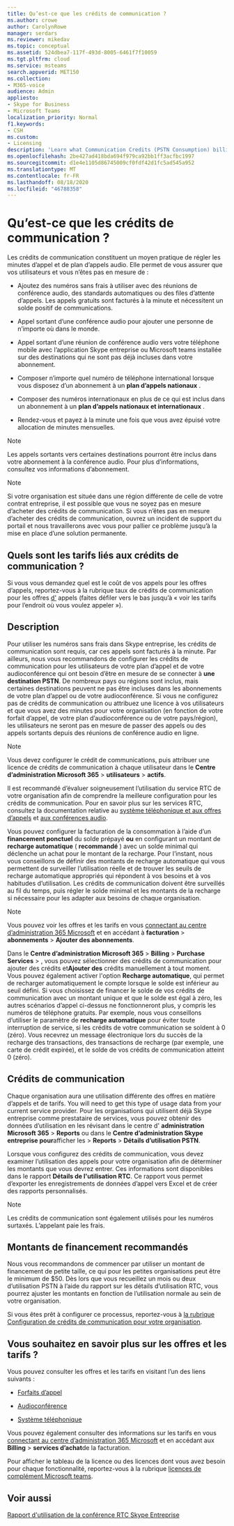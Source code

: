 ```yaml
---
title: Qu’est-ce que les crédits de communication ?
ms.author: crowe
author: CarolynRowe
manager: serdars
ms.reviewer: mikedav
ms.topic: conceptual
ms.assetid: 524dbea7-117f-493d-8005-6461f7f10059
ms.tgt.pltfrm: cloud
ms.service: msteams
search.appverid: MET150
ms.collection:
- M365-voice
audience: Admin
appliesto:
- Skype for Business
- Microsoft Teams
localization_priority: Normal
f1.keywords:
- CSH
ms.custom:
- Licensing
description: 'Learn what Communication Credits (PSTN Consumption) billing, how to find rates, and what services you get. '
ms.openlocfilehash: 2be427ad418bda694f979ca92bb1ff3acfbc1997
ms.sourcegitcommit: d1e4e1105d86745009cf0fdf42d1fc5ad545a952
ms.translationtype: MT
ms.contentlocale: fr-FR
ms.lasthandoff: 08/18/2020
ms.locfileid: "46788358"
---
```

# <a name="what-are-communications-credits"></a>Qu’est-ce que les crédits de communication ?

Les crédits de communication constituent un moyen pratique de régler les minutes d’appel et de plan d’appels audio. Elle permet de vous assurer que vos utilisateurs et vous n’êtes pas en mesure de :
  
- Ajoutez des numéros sans frais à utiliser avec des réunions de conférence audio, des standards automatiques ou des files d’attente d’appels. Les appels gratuits sont facturés à la minute et nécessitent un solde positif de communications.
    
- Appel sortant d’une conférence audio pour ajouter une personne de n’importe où dans le monde.
    
- Appel sortant d’une réunion de conférence audio vers votre téléphone mobile avec l’application Skype entreprise ou Microsoft teams installée sur des destinations qui ne sont pas déjà incluses dans votre abonnement.
    
- Composer n’importe quel numéro de téléphone international lorsque vous disposez d’un abonnement à un **plan d’appels nationaux** .
    
- Composer des numéros internationaux en plus de ce qui est inclus dans un abonnement à un **plan d’appels nationaux et internationaux** .
    
- Rendez-vous et payez à la minute une fois que vous avez épuisé votre allocation de minutes mensuelles.
    
> [!NOTE]
> Les appels sortants vers certaines destinations pourront être inclus dans votre abonnement à la conférence audio. Pour plus d’informations, consultez vos informations d’abonnement. 
  
> [!NOTE]
> Si votre organisation est située dans une région différente de celle de votre contrat entreprise, il est possible que vous ne soyez pas en mesure d’acheter des crédits de communication. Si vous n’êtes pas en mesure d’acheter des crédits de communication, ouvrez un incident de support du portail et nous travaillerons avec vous pour pallier ce problème jusqu’à la mise en place d’une solution permanente. 
  
## <a name="what-are-the-communications-credits-rates"></a>Quels sont les tarifs liés aux crédits de communication ?

Si vous vous demandez quel est le coût de vos appels pour les offres d’appels, reportez-vous à la rubrique taux de crédits de communication pour les offres [d'](https://products.office.com/microsoft-teams/online-meeting-solutions#Rates) appels (faites défiler vers le bas jusqu’à « voir les tarifs pour l’endroit où vous voulez appeler »).
  
## <a name="what-is-it"></a>Description

Pour utiliser les numéros sans frais dans Skype entreprise, les crédits de communication sont requis, car ces appels sont facturés à la minute. Par ailleurs, nous vous recommandons de configurer les crédits de communication pour les utilisateurs de votre plan d’appel et de votre audioconférence qui ont besoin d’être en mesure de se connecter à **une destination PSTN**. De nombreux pays ou régions sont inclus, mais certaines destinations peuvent ne pas être incluses dans les abonnements de votre plan d’appel ou de votre audioconférence. Si vous ne configurez pas de crédits de communication ou attribuez une licence à vos utilisateurs et que vous avez des minutes pour votre organisation (en fonction de votre forfait d’appel, de votre plan d’audioconférence ou de votre pays/région), les utilisateurs ne seront pas en mesure de passer des appels ou des appels sortants depuis des réunions de conférence audio en ligne.
  
> [!NOTE]
> Vous devez configurer le crédit de communications, puis attribuer une licence de crédits de communication à chaque utilisateur dans le **Centre d’administration Microsoft 365**  >  **utilisateurs**  >  **actifs**. 
  
Il est recommandé d’évaluer soigneusement l’utilisation du service RTC de votre organisation afin de comprendre la meilleure configuration pour les crédits de communication. Pour en savoir plus sur les services RTC, consultez la documentation relative au [système téléphonique et aux offres d’appels](calling-plan-landing-page.md) et [aux conférences audio](Audio-Conferencing-common-questions.md).
  
Vous pouvez configurer la facturation de la consommation à l’aide d’un **financement ponctuel** du solde prépayé **ou** en configurant un montant de **recharge automatique** ( **recommandé** ) avec un solde minimal qui déclenche un achat pour le montant de la recharge. Pour l’instant, nous vous conseillons de définir des montants de recharge automatique qui vous permettent de surveiller l’utilisation réelle et de trouver les seuils de recharge automatique appropriés qui répondent à vos besoins et à vos habitudes d’utilisation. Les crédits de communication doivent être surveillés au fil du temps, puis régler le solde minimal et les montants de la recharge si nécessaire pour les adapter aux besoins de chaque organisation.
  
> [!NOTE]
> Vous pouvez voir les offres et les tarifs en vous [connectant au centre d’administration 365 Microsoft](https://portal.office.com/adminportal/home?add=sub&amp;adminportal=1#/catalog) et en accédant à **facturation**  >  **abonnements**  >  **Ajouter des abonnements**. 
  
Dans le **Centre d’administration Microsoft 365**  >  **Billing**  >  **Purchase Services**  >  , vous pouvez sélectionner des crédits de communication pour ajouter des crédits et**Ajouter des** crédits manuellement à tout moment. Vous pouvez également activer l'option **Recharge automatique**, qui permet de recharger automatiquement le compte lorsque le solde est inférieur au seuil défini. Si vous choisissez de financer le solde de vos crédits de communication avec un montant unique et que le solde est égal à zéro, les autres scénarios d’appel ci-dessus ne fonctionneront plus, y compris les numéros de téléphone gratuits. Par exemple, nous vous conseillons d’utiliser le paramètre de **recharge automatique** pour éviter toute interruption de service, si les crédits de votre communication se soldent à 0 (zéro). Vous recevrez un message électronique lors du succès de la recharge des transactions, des transactions de recharge (par exemple, une carte de crédit expirée), et le solde de vos crédits de communication atteint 0 (zéro).
  
## <a name="communications-credits"></a>Crédits de communication

Chaque organisation aura une utilisation différente des offres en matière d’appels et de tarifs. You will need to get this type of usage data from your current service provider. Pour les organisations qui utilisent déjà Skype entreprise comme prestataire de services, vous pouvez obtenir des données d’utilisation en les révisant dans le centre d' **administration Microsoft 365**  >  **Reports** ou dans le **Centre d’administration Skype entreprise pour**afficher les  >  **Reports**  >  **Détails d’utilisation PSTN**.
  
Lorsque vous configurez des crédits de communication, vous devez examiner l’utilisation des appels pour votre organisation afin de déterminer les montants que vous devrez entrer. Ces informations sont disponibles dans le rapport **Détails de l'utilisation RTC**. Ce rapport vous permet d’exporter les enregistrements de données d’appel vers Excel et de créer des rapports personnalisés.

> [!NOTE]
> Les crédits de communication sont également utilisés pour les numéros surtaxés. L’appelant paie les frais.
  
## <a name="recommended-funding-amounts"></a>Montants de financement recommandés

Nous vous recommandons de commencer par utiliser un montant de financement de petite taille, ce qui pour les petites organisations peut être le minimum de $50. Dès lors que vous recueillez un mois ou deux d’utilisation PSTN à l’aide du rapport sur les détails d’utilisation RTC, vous pourrez ajuster les montants en fonction de l’utilisation normale au sein de votre organisation.
  
Si vous êtes prêt à configurer ce processus, reportez-vous à [la rubrique Configuration de crédits de communication pour votre organisation](set-up-communications-credits-for-your-organization.md).
  
## <a name="want-to-know-about-plans-and-pricing"></a>Vous souhaitez en savoir plus sur les offres et les tarifs ?

Vous pouvez consulter les offres et les tarifs en visitant l’un des liens suivants :
  
- [Forfaits d’appel](https://go.microsoft.com/fwlink/?linkid=799761)
    
- [Audioconférence](https://go.microsoft.com/fwlink/?linkid=799762)
    
- [Système téléphonique](https://go.microsoft.com/fwlink/?linkid=799763 )
    
Vous pouvez également consulter des informations sur les tarifs en vous [connectant au centre d’administration 365 Microsoft](https://portal.office.com/adminportal/home?add=sub&amp;adminportal=1#/catalog) et en accédant aux **Billing**  >  **services d’achat**de la facturation.
  
Pour afficher le tableau de la licence ou des licences dont vous avez besoin pour chaque fonctionnalité, reportez-vous à la rubrique [licences de complément Microsoft teams](https://docs.microsoft.com/microsoftteams/teams-add-on-licensing/microsoft-teams-add-on-licensing).
  
## <a name="related-topics"></a>Voir aussi
[Rapport d'utilisation de la conférence RTC Skype Entreprise](/SkypeForBusiness/skype-for-business-online-reporting/pstn-usage-report)

  
 
